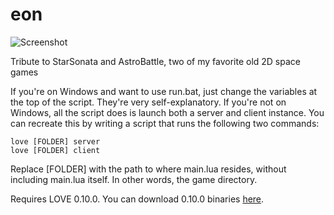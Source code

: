# eon
![Screenshot](http://puu.sh/lZW6o/ccebd8a7ed.png)

Tribute to StarSonata and AstroBattle, two of my favorite old 2D space games

If you're on Windows and want to use run.bat, just change the variables at the top of the script. They're very self-explanatory. If you're not on Windows, all the script does is launch both a server and client instance. You can recreate this by writing a script that runs the following two commands:

    love [FOLDER] server
    love [FOLDER] client
    
Replace [FOLDER] with the path to where main.lua resides, without including main.lua itself. In other words, the game directory.

Requires LOVE 0.10.0. You can download 0.10.0 binaries [here](https://love2d.org/builds/).
